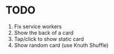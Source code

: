# TODO

1. Fix service workers
1. Show the back of a card
1. Tap/click to show static card
1. Show random card (use Knuth Shuffle)